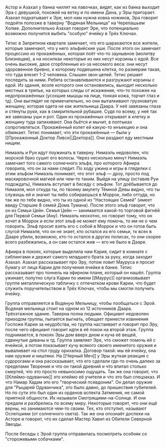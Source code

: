 Астор и Азахал у банка чиллят на лавочках, видят, как из банка выходит Эра с девушкой, похожей на ветку и по имени Дина,  у Эры пригорает.
Азахал подкатывает к Эре, мол нам нужна ковка ножиков, Эра говорит подойти попозже в таверну "Водяная Мельница" на Черепашьем Холме. Дополнительно Азахал говорит Эре, что потенциально возможно получится выбить "особую" ячейку в Трёх Ключах.

Тетис в Запретном квартале замечает, что его шарахаются все жители, которые замечают, что у него эльфийские уши. После этого он замечает процессию из прокажённых, которая поёт что-то заунывное (молитву Близнецам), а на носилках некоторые из них несут корзины с едой. Все очень высокие, двое сгорбленные из-за несомого веса: они несут здоровенное бревно, к которому подвешена клетка, по размерам такая, что туда влезет 1-2 человека. Слышен звон цепей. Тетис решает последить за ними. Ребята останавливаются и разгружают корзины с едой. Из здания, возле которого они остановились, выходит несколько местных в тряпье, на которых следы от искажения, что-то похожее на недопрокажённых (усохшие мышцы на лице, тонкая кожа, торчит глаз и тд). Они выглядят не примечательно, но они выталкивают грузноватую женщину, которая одета не как жительница Даара. У неё завязаны глаза и стянуты руки, как в смирительной рубашке. Судя по всему, у неё так же завязаны уши и рот. Один из прокажённых открывает в клетку и женщину туда запихивают. Она бьётся и мычит, в поптыках сопротивляться. Прокажённый колет ей какую-то инъекцию и она обмякает. Тетис понимает, что эти прокажённые — были у [[Прокаженный Доктор Ливси||Доктора]]. Они раздают еду местным нищим.

Нимаэль и Руи идут поужинать в таверну. Нимаэль недоволен, что морской бриз сушит его волосы. Через несколько минут Нимаэль замечает того самого солнечного эльфа, про которого Афиира говорила, что он за нами следит. По ходу ужина и игры в гляделки с этим эльфом Нимаэль понимает, что этот эльф — дроу, просто под маскировочной магией или чем-то таким.
Выйдя на улицу (оставив Руи подождать), Нимаэль вступает в беседу с эльфом. Тот доёбывается до Нимаэля, мол откуда ты, по твоему амулету Тёмной Девы видно, что ты служишь ей и значит ты либо собираешься в Моррок, либо оттуда, но так же по тебе видно, что ты из одной из "Настоящих Семей" (имеет ввиду Старшие 8 семей Дома Тумана). После этого эльф говорит, что он из Семьи Цейн. Семья Цейн — занимается какой-то торговой фигнёй для Первой Семьи (Ану). Нимаэль неохотно, но говорит тому, что он хочет в Моррок и если этот эльф не может ему помочь, то им не о чем говорить. Эльф просит взять его с собой в Моррок и что он готов быть слугой Нимаэля, что он не знает, кто остался из его семьи, тк всех в Дааре убили, возможно, кто-то остался в других полисах, то они скорее всего разбежались, а он сам остался жив — его не было в Дааре. 

Афиира в покоях, которые выделила нам Кария, сидит в комнате с сиблингами и держит самого младшего брата за руку, когда заходит Азахал. Азахал рассказывает про Эру, потом ловит Мауруса и просит бумагу от лица Карии для получения ячейки в банке.
Тетис рассказывает про тоннель на эфирном плане, который он нашёл.
Группа ужинает, попутно слуга Карии по имени [[Маурус]] организовывает группе металлическую табличку с отпечатком крови Карии, что будет служить поручительством в Трёх Ключах, чтобы мы смогли получить ячейку.

Группа отправляется в Водяную Мельницу, чтобы пообщаться с Эрой.
Водяная мельница стоит на одном из 12 источников Даара. Трёхэтажное здание. Таверна полна людьми. Официант недоволен приходом группы, пытается выгнать, обещает принести извинения Госпоже Карии за неудобства, но группа настаивает и говорит про Эру, после чего официант говорит идти в её покои на второй этаж. Группа поднимается, в покоях Эры дом вверх дном и куча её вещей, сдвинутые диваны и тд. Группа заявляет Эре, что сможет помочь ей с ячейкой, а потом показывает кучу всякого своего именитого оружия и вываливает на стол груду орихалка. Договор такой: мы ей ячейку, она нам оружие и ништяки. На [[Черный Меч]] у Эры жуткая реакция с судорогами и она рассказывает, что его сделали где-то очень далеко за пределами Творения и что он такой древний и что впитал столько смертей, что это просто невыносимо ощущать. Так же она говорит, что [[Клеймо-одуванчик]] это клеймо её учителя и что это был спецзаказ. И что Намар Хадам это его "творческий псевдоним". Он делал оружие для "Рыцарей Одуванчика", это было давно, до пришествия губителей. Но по сути это был один из орденов аспекта Затмения, не самой приятной общности. Их называли Смотрящими-на-Солнце. И они предали и разбрелись по всему миру. Некоторые говорят, что они ещё верны, но занимаются чем-то своим. Тех, кто отступил, называют Ослепшими (от солнечного света). Так же она опознаёт доспехи на Асторе и говорит, что их сделал Мастер Хавил из Обители Северной Звезды. 


После беседы с Эрой группа отправилась посмотреть особняк со "сторожевыми собачками". 

